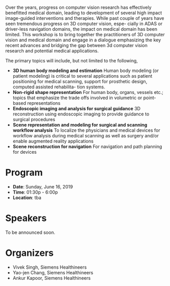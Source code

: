 Over the years, progress on computer vision research has effectively benefitted
medical domain, leading to development of several high impact image-guided interventions and
therapies. While past couple of years have seen tremendous progress on 3D computer vision, espe-
cially in ADAS or driver-less navigation domains, the impact on medical domain has been limited.
This workshop is to bring together the practitioners of 3D computer vision and medical domain
and engage in a dialogue emphasizing the key recent advances and bridging the gap between 3d
computer vision research and potential medical applications.

The primary topics will include, but not limited to the following,
- **3D human body modeling and estimation**
Human body modeling (or patient modeling) is critical to several applications such as patient
positioning for medical scanning, support for prosthetic design, computed assisted rehabilita-
tion systems.
- **Non-rigid shape representation**
For human body, organs, vessels etc.; topics that emphasize the trade offs involved in volumetric
or point-based representations
- **Endoscopic imaging and analysis for surgical guidance**
3D reconstruction using endoscopic imaging to provide guidance to surgical procedures
- **Scene representation and modeling for surgical and scanning workflow analysis** To localize the physicians and medical devices for workflow analysis during medical scanning as well as surgery and/or enable augmented reality applications
- **Scene reconstruction for navigation**
For navigation and path planning for devices

# Program
 
- **Date**: Sunday, June 16, 2019
- **Time**: 01:30p - 6:00p
- **Location**: tba

# Speakers
To be announced soon.

# Organizers
- Vivek Singh, Siemens Healthineers
- Yao-jen Chang, Siemens Healthineers
- Ankur Kapoor, Siemens Healthineers
